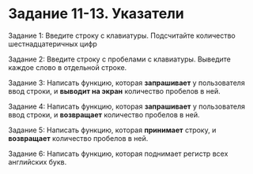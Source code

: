 # Задание 11-13. Указатели
Задание 1: Введите строку с клавиатуры. Подсчитайте количество шестнадцатеричных цифр

Задание 2: Введите строку с пробелами с клавиатуры. Выведите каждое слово в отдельной строке.

Задание 3: Написать функцию, которая __запрашивает__ у пользователя ввод строки, и __выводит на экран__ количество пробелов в ней.

Задание 4: Написать функцию, которая __запрашивает__ у пользователя ввод строки, и __возвращает__ количество пробелов в ней.

Задание 5: Написать функцию, которая __принимает__ строку, и __возвращает__ количество пробелов в ней.

Задание 6: Написать функцию, которая поднимает регистр всех английских букв.

